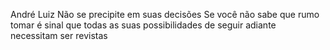 André Luiz
Não se precipite em suas decisões
Se você não sabe que rumo tomar é sinal que todas as suas possibilidades de seguir adiante necessitam ser revistas
